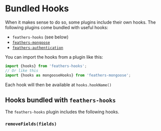 # Bundled Hooks

When it makes sense to do so, some plugins include their own hooks. The following plugins come bundled with useful hooks:

- `feathers-hooks` (see below)
- [`feathers-mongoose`](../databases/mongoose.md)
- [`feathers-authentication`](../authorization/bundled-hooks.md)


You can import the hooks from a plugin like this:
```js
import {hooks} from 'feathers-hooks';
// Or like this
import {hooks as mongooseHooks} from 'feathers-mongoose';
```
Each hook will then be available at `hooks.hookName()`

## Hooks bundled with `feathers-hooks`

The `feathers-hooks` plugin includes the following hooks.

### `removeFields(fields)`
